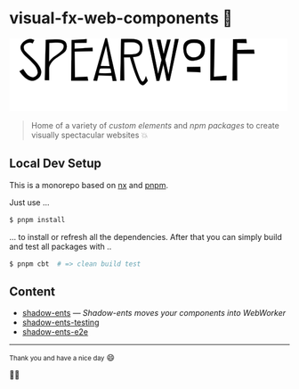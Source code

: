 # visual-fx-web-components 👀

![spearwolf](spearwolf.svg)

> Home of a variety of _custom elements_ and _npm packages_ to create visually spectacular websites :boom:

## Local Dev Setup

This is a monorepo based on [nx](https://nx.dev/) and [pnpm](https://pnpm.io/).


Just use ...

```sh
$ pnpm install
```

... to install or refresh all the dependencies. After that you can simply build and test all packages with ..

```sh
$ pnpm cbt  # => clean build test
```

## Content

- [shadow-ents](packages/shadow-ents/) &mdash; _Shadow-ents moves your components into WebWorker_
- [shadow-ents-testing](packages/shadow-ents-testing/)
- [shadow-ents-e2e](packages/shadow-ents-e2e/)

---

<small>Thank you and have a nice day</small> 😄

🚀🌱
